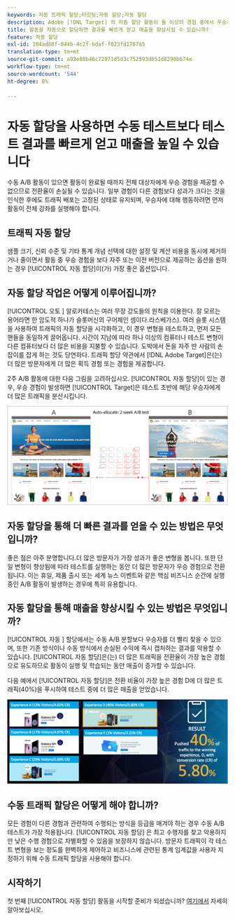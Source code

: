 ```yaml
---
keywords: 자동 트래픽 할당;타깃팅;자동 할당;자동 할당
description: Adobe [!DNL Target] 의 자동 할당 활동이 둘 이상의 경험 중에서 우승자를 식별하고 우승자에게 더 많은 트래픽을 자동으로 재할당하는 방법을 알아봅니다.
title: 활동을 자동으로 할당하면 결과를 빠르게 얻고 매출을 향상시킬 수 있습니까?
feature: 자동 할당
exl-id: 104ad88f-044b-4c2f-bdaf-f023fd1787a5
translation-type: tm+mt
source-git-commit: a92e88b46c72971d5d3c752593d651d8290b674e
workflow-type: tm+mt
source-wordcount: '544'
ht-degree: 0%

---
```


# 자동 할당을 사용하면 수동 테스트보다 테스트 결과를 빠르게 얻고 매출을 높일 수 있습니다

수동 A/B 활동이 있으면 활동이 완료될 때까지 전체 대상자에게 우승 경험을 제공할 수 없으므로 전환율이 손실될 수 있습니다. 일부 경험이 다른 경험보다 성과가 크다는 것을 인식한 후에도 트래픽 배포는 고정된 상태로 유지되며, 우승자에 대해 행동하려면 먼저 활동이 전체 강좌를 실행해야 합니다.

## 트래픽 자동 할당

샘플 크기, 신뢰 수준 및 기타 통계 개념 선택에 대한 설정 및 계산 비용을 동시에 제거하거나 줄이면서 활동 중 우승 경험을 보다 자주 또는 이전 버전으로 제공하는 옵션을 원하는 경우 [!UICONTROL 자동 할당]이(가) 가장 좋은 옵션입니다.

## 자동 할당 작업은 어떻게 이루어집니까?

[!UICONTROL 오토 ] 알로카테스는 여러 무장 강도들의 원칙을 이용한다. 잘 모르는 용어라면 한 암도적 하나가 슬롯머신의 구어체인 셈이다.라스베가스). 여러 슬롯 시스템을 사용하여 트래픽의 자동 할당을 시각화하고, 이 경우 변형을 테스트하고, 먼저 모든 핸들을 동일하게 끌어옵니다. 시간이 지남에 따라 하나 이상의 컴퓨터나 테스트 변형이 다른 컴퓨터보다 더 많은 비용을 지불할 수 있습니다. 도박에서 돈을 자주 딴 사람의 손잡이를 잡게 하는 것도 당연하다. 트래픽 할당 약관에서 [!DNL Adobe Target]은(는) 더 많은 방문자에게 더 많은 획득 경험 또는 경험을 제공합니다.

2주 A/B 활동에 대한 다음 그림을 고려하십시오. [!UICONTROL 자동 할당]이 있는 경우, 우승 경험이 발생하면 [!UICONTROL Target]은 테스트 초반에 해당 우승자에게 더 많은 트래픽을 분산시킵니다.

![일러스트레이션 자동 할당](/help/c-activities/automated-traffic-allocation/assets/Auto-Allocate-test.png)

## 자동 할당을 통해 더 빠른 결과를 얻을 수 있는 방법은 무엇입니까?

좋은 점은 아주 분명합니다.더 많은 방문자가 가장 성과가 좋은 변형을 봅니다. 또한 단일 변형이 향상됨에 따라 테스트를 실행하는 동안 더 많은 방문자가 우승 경험으로 전환됩니다. 이는 휴일, 제품 출시 또는 세계 뉴스 이벤트와 같은 핵심 비즈니스 순간에 실행 중인 A/B 활동이 발생하는 경우에 특히 유용합니다.

## 자동 할당을 통해 매출을 향상시킬 수 있는 방법은 무엇입니까?

[!UICONTROL 자동 ] 할당에서는 수동 A/B 분할보다 우승자를 더 빨리 찾을 수 있으며, 또한 기존 방식이나 수동 방식에서 손실된 수익에 즉시 캡처하는 결과를 악용할 수 있습니다. [!UICONTROL 자동 할당]은(는) 더 많은 트래픽을 전환율이 가장 높은 경험으로 유도하므로 활동이 실행 및 학습되는 동안 매출이 증가할 수 있습니다.

다음 예에서 [!UICONTROL 자동 할당]은 전환 비율이 가장 높은 경험 D에 더 많은 트래픽(40%)을 푸시하여 테스트 중에 더 많은 매출을 얻었습니다.

![매출 일러스트레이션 향상](/help/c-activities/automated-traffic-allocation/assets/five-experiences.png)

## 수동 트래픽 할당은 어떻게 해야 합니까?

모든 경험이 다른 경험과 관련하여 수행되는 방식을 등급을 매겨야 하는 경우 수동 A/B 테스트가 가장 적용됩니다. [!UICONTROL 자동 할당] 은 최고 수행자를 찾고 악용하지만 낮은 수행 경험으로 차별화할 수 있음을 보장하지 않습니다. 방문자 트래픽이 각 테스트 변형을 보는 정도를 완벽하게 제어하고 비즈니스에 관련된 통계 임계값을 사용자 지정하기 위해 수동 트래픽 할당을 사용해야 합니다.

## 시작하기

첫 번째 [!UICONTROL 자동 할당] 활동을 시작할 준비가 되셨습니까? [여기에서](/help/c-activities/automated-traffic-allocation/automated-traffic-allocation.md) 자세히 알아보십시오.
